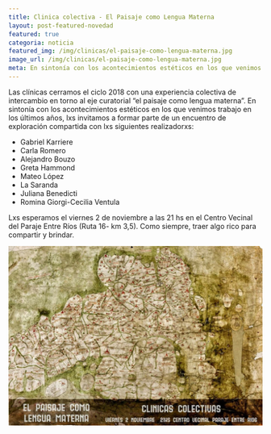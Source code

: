 ```yaml
---
title: Clinica colectiva - El Paisaje como Lengua Materna
layout: post-featured-novedad
featured: true
categoria: noticia
featured_img: /img/clinicas/el-paisaje-como-lengua-materna.jpg
image_url: /img/clinicas/el-paisaje-como-lengua-materna.jpg
meta: En sintonía con los acontecimientos estéticos en los que venimos trabajo en los últimos años, lxs invitamos a  formar parte de un encuentro de exploración compartida.
--- 
```


Las clínicas cerramos el ciclo 2018 con una experiencia colectiva de intercambio en torno al eje curatorial “el paisaje como lengua materna”. En sintonía con los acontecimientos estéticos en los que venimos trabajo en los últimos años, lxs invitamos a  formar parte de un encuentro de exploración compartida con lxs siguientes realizadorxs:

<p>
	<ul>
	<li>Gabriel Karriere</li>
	<li>Carla Romero</li>
	<li>Alejandro Bouzo</li>
	<li>Greta Hammond </li>
	<li>Mateo López </li>
	<li>La Saranda</li>
	<li>Juliana Benedicti</li>
	<li>Romina Giorgi-Cecilia Ventula </li>
	</ul>
</p>

Lxs esperamos el viernes 2 de noviembre  a las 21 hs en el Centro Vecinal del Paraje Entre Ríos (Ruta 16- km 3,5). Como siempre, traer algo rico para compartir y brindar.


<div style="position: relative;">
	<div class="gallery col-3">
        <a style="width: 100%;" href="/img/clinicas/el-paisaje-como-lengua-materna.jpg" data-fancybox="images" data-srcset="/img/clinicas/el-paisaje-como-lengua-materna.jpg" class="item-gallery">
            <img src="/img/clinicas/el-paisaje-como-lengua-materna.jpg" />
        </a>
    </div>
</div>

